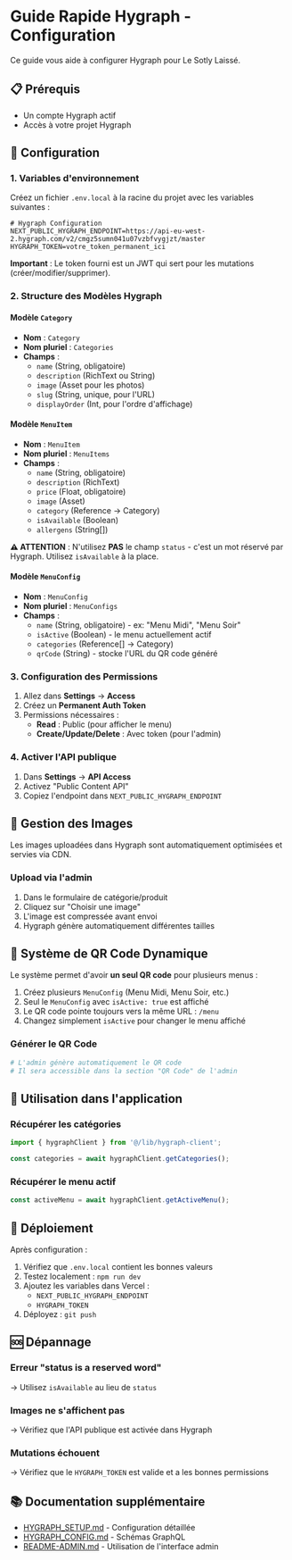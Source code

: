 # Guide Rapide Hygraph - Configuration

Ce guide vous aide à configurer Hygraph pour Le Sotly Laissé.

## 📋 Prérequis

- Un compte Hygraph actif
- Accès à votre projet Hygraph

## 🔧 Configuration

### 1. Variables d'environnement

Créez un fichier `.env.local` à la racine du projet avec les variables suivantes :

```env
# Hygraph Configuration
NEXT_PUBLIC_HYGRAPH_ENDPOINT=https://api-eu-west-2.hygraph.com/v2/cmgz5sumn041u07vzbfvygjzt/master
HYGRAPH_TOKEN=votre_token_permanent_ici
```

**Important** : Le token fourni est un JWT qui sert pour les mutations (créer/modifier/supprimer).

### 2. Structure des Modèles Hygraph

#### Modèle `Category`

- **Nom** : `Category`
- **Nom pluriel** : `Categories`
- **Champs** :
  - `name` (String, obligatoire)
  - `description` (RichText ou String)
  - `image` (Asset pour les photos)
  - `slug` (String, unique, pour l'URL)
  - `displayOrder` (Int, pour l'ordre d'affichage)

#### Modèle `MenuItem`

- **Nom** : `MenuItem`
- **Nom pluriel** : `MenuItems`
- **Champs** :
  - `name` (String, obligatoire)
  - `description` (RichText)
  - `price` (Float, obligatoire)
  - `image` (Asset)
  - `category` (Reference → Category)
  - `isAvailable` (Boolean)
  - `allergens` (String[])

**⚠️ ATTENTION** : N'utilisez **PAS** le champ `status` - c'est un mot réservé par Hygraph. Utilisez `isAvailable` à la place.

#### Modèle `MenuConfig`

- **Nom** : `MenuConfig`
- **Nom pluriel** : `MenuConfigs`
- **Champs** :
  - `name` (String, obligatoire) - ex: "Menu Midi", "Menu Soir"
  - `isActive` (Boolean) - le menu actuellement actif
  - `categories` (Reference[] → Category)
  - `qrCode` (String) - stocke l'URL du QR code généré

### 3. Configuration des Permissions

1. Allez dans **Settings** → **Access**
2. Créez un **Permanent Auth Token**
3. Permissions nécessaires :
   - **Read** : Public (pour afficher le menu)
   - **Create/Update/Delete** : Avec token (pour l'admin)

### 4. Activer l'API publique

1. Dans **Settings** → **API Access**
2. Activez "Public Content API"
3. Copiez l'endpoint dans `NEXT_PUBLIC_HYGRAPH_ENDPOINT`

## 🎨 Gestion des Images

Les images uploadées dans Hygraph sont automatiquement optimisées et servies via CDN.

### Upload via l'admin

1. Dans le formulaire de catégorie/produit
2. Cliquez sur "Choisir une image"
3. L'image est compressée avant envoi
4. Hygraph génère automatiquement différentes tailles

## 🔄 Système de QR Code Dynamique

Le système permet d'avoir **un seul QR code** pour plusieurs menus :

1. Créez plusieurs `MenuConfig` (Menu Midi, Menu Soir, etc.)
2. Seul le `MenuConfig` avec `isActive: true` est affiché
3. Le QR code pointe toujours vers la même URL : `/menu`
4. Changez simplement `isActive` pour changer le menu affiché

### Générer le QR Code

```bash
# L'admin génère automatiquement le QR code
# Il sera accessible dans la section "QR Code" de l'admin
```

## 📱 Utilisation dans l'application

### Récupérer les catégories

```typescript
import { hygraphClient } from '@/lib/hygraph-client';

const categories = await hygraphClient.getCategories();
```

### Récupérer le menu actif

```typescript
const activeMenu = await hygraphClient.getActiveMenu();
```

## 🚀 Déploiement

Après configuration :

1. Vérifiez que `.env.local` contient les bonnes valeurs
2. Testez localement : `npm run dev`
3. Ajoutez les variables dans Vercel :
   - `NEXT_PUBLIC_HYGRAPH_ENDPOINT`
   - `HYGRAPH_TOKEN`
4. Déployez : `git push`

## 🆘 Dépannage

### Erreur "status is a reserved word"

→ Utilisez `isAvailable` au lieu de `status`

### Images ne s'affichent pas

→ Vérifiez que l'API publique est activée dans Hygraph

### Mutations échouent

→ Vérifiez que le `HYGRAPH_TOKEN` est valide et a les bonnes permissions

## 📚 Documentation supplémentaire

- [HYGRAPH_SETUP.md](./HYGRAPH_SETUP.md) - Configuration détaillée
- [HYGRAPH_CONFIG.md](./HYGRAPH_CONFIG.md) - Schémas GraphQL
- [README-ADMIN.md](./README-ADMIN.md) - Utilisation de l'interface admin
